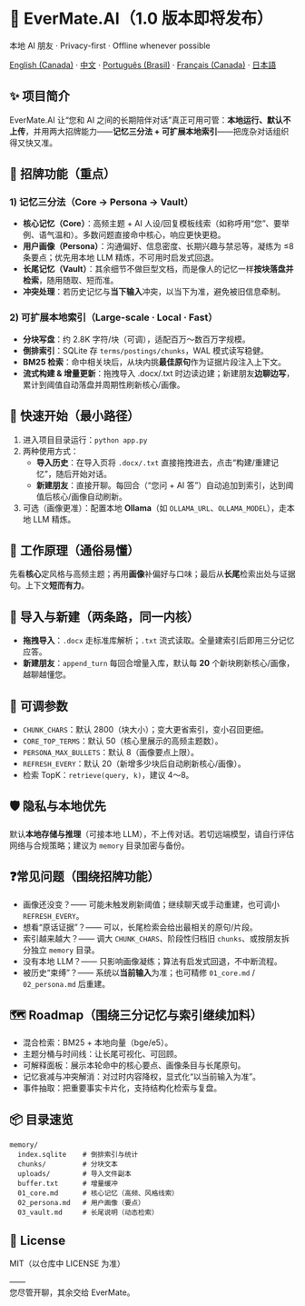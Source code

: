 # 🐾 EverMate.AI（1.0 版本即将发布）
本地 AI 朋友 · Privacy-first · Offline whenever possible

[English (Canada)](README.en-CA.md) · [中文](README.zh-CN.md) · [Português (Brasil)](README.pt-BR.md) · [Français (Canada)](README.fr-CA.md) · [日本語](README.ja-JP.md)

## ✨ 项目简介
EverMate.AI 让“您和 AI 之间的长期陪伴对话”真正可用可管：**本地运行、默认不上传**，并用两大招牌能力——**记忆三分法 + 可扩展本地索引**——把庞杂对话组织得又快又准。

## 🍱 招牌功能（重点）
### 1) 记忆三分法（Core → Persona → Vault）
- **核心记忆（Core）**：高频主题 + AI 人设/回复模板线索（如称呼用“您”、要举例、语气温和）。多数问题直接命中核心，响应更快更稳。  
- **用户画像（Persona）**：沟通偏好、信息密度、长期兴趣与禁忌等，凝练为 ≤8 条要点；优先用本地 LLM 精炼，不可用时启发式回退。  
- **长尾记忆（Vault）**：其余细节不做巨型文档，而是像人的记忆一样**按块落盘并检索**，随用随取、短而准。  
- **冲突处理**：若历史记忆与**当下输入**冲突，以当下为准，避免被旧信息牵制。

### 2) 可扩展本地索引（Large-scale · Local · Fast）
- **分块写盘**：约 2.8K 字符/块（可调），适配百万～数百万字规模。  
- **倒排索引**：SQLite 存 `terms/postings/chunks`，WAL 模式读写稳健。  
- **BM25 检索**：命中相关块后，从块内挑**最佳原句**作为证据片段注入上下文。  
- **流式构建 & 增量更新**：拖拽导入 .docx/.txt 时边读边建；新建朋友**边聊边写**，累计到阈值自动落盘并周期性刷新核心/画像。

## 🚀 快速开始（最小路径）
1. 进入项目目录运行：`python app.py`  
2. 两种使用方式：  
   - **导入历史**：在导入页将 `.docx/.txt` 直接拖拽进去，点击“构建/重建记忆”，随后开始对话。  
   - **新建朋友**：直接开聊。每回合（“您问 + AI 答”）自动追加到索引，达到阈值后核心/画像自动刷新。  
3. 可选（画像更准）：配置本地 **Ollama**（如 `OLLAMA_URL`、`OLLAMA_MODEL`），走本地 LLM 精炼。

## 💼 工作原理（通俗易懂）
先看**核心**定风格与高频主题；再用**画像**补偏好与口味；最后从**长尾**检索出处与证据句。上下文**短而有力**。

## 🧲 导入与新建（两条路，同一内核）
- **拖拽导入**：`.docx` 走标准库解析；`.txt` 流式读取。全量建索引后即用三分记忆应答。  
- **新建朋友**：`append_turn` 每回合增量入库，默认每 **20** 个新块刷新核心/画像，越聊越懂您。

## 🔧 可调参数
- `CHUNK_CHARS`：默认 2800（块大小）；变大更省索引，变小召回更细。  
- `CORE_TOP_TERMS`：默认 50（核心里展示的高频主题数）。  
- `PERSONA_MAX_BULLETS`：默认 8（画像要点上限）。  
- `REFRESH_EVERY`：默认 20（新增多少块后自动刷新核心/画像）。  
- 检索 TopK：`retrieve(query, k)`，建议 4～8。

## 🛡️ 隐私与本地优先
默认**本地存储与推理**（可接本地 LLM），不上传对话。若切远端模型，请自行评估网络与合规策略；建议为 `memory` 目录加密与备份。

## ❓常见问题（围绕招牌功能）
- 画像还没变？—— 可能未触发刷新阈值；继续聊天或手动重建，也可调小 `REFRESH_EVERY`。  
- 想看“原话证据”？—— 可以，长尾检索会给出最相关的原句/片段。  
- 索引越来越大？—— 调大 `CHUNK_CHARS`、阶段性归档旧 `chunks`、或按朋友拆分独立 `memory` 目录。  
- 没有本地 LLM？—— 只影响画像凝练；算法有启发式回退，不中断流程。  
- 被历史“束缚”？—— 系统以**当前输入**为准；也可精修 `01_core.md` / `02_persona.md` 后重建。

## 🗺️ Roadmap（围绕三分记忆与索引继续加料）
- 混合检索：BM25 + 本地向量（bge/e5）。  
- 主题分桶与时间线：让长尾可视化、可回顾。  
- 可解释面板：展示本轮命中的核心要点、画像条目与长尾原句。  
- 记忆衰减与冲突解消：对过时内容降权，显式化“以当前输入为准”。  
- 事件抽取：把重要事实卡片化，支持结构化检索与复盘。

## 📦 目录速览
```
memory/
  index.sqlite    # 倒排索引与统计
  chunks/         # 分块文本
  uploads/        # 导入文件副本
  buffer.txt      # 增量缓冲
  01_core.md      # 核心记忆（高频、风格线索）
  02_persona.md   # 用户画像（要点）
  03_vault.md     # 长尾说明（动态检索）
```

## 📜 License
MIT（以仓库中 LICENSE 为准）

——  
您尽管开聊，其余交给 EverMate。
